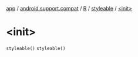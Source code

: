 [app](../../../index.md) / [android.support.compat](../../index.md) / [R](../index.md) / [styleable](index.md) / [&lt;init&gt;](.)

# &lt;init&gt;

`styleable()`
`styleable()`